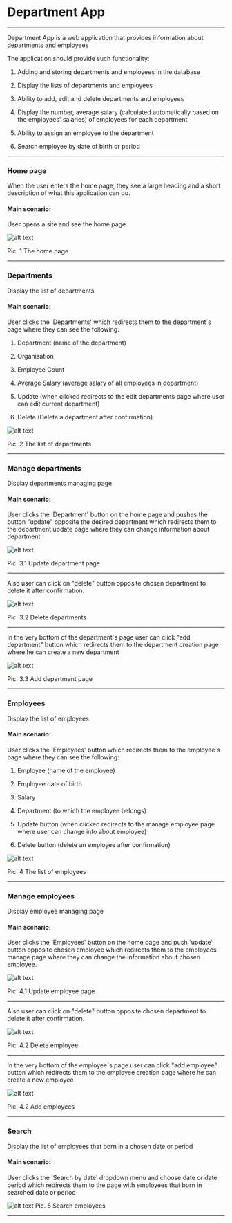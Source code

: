 # Department App

***
Department App is a web application that provides information about departments and employees

The application should provide such functionality:

1. Adding and storing departments and employees in the database

2. Display the lists of departments and employees

3. Ability to add, edit and delete departments and employees

4. Display the number, average salary (calculated automatically based on the employees' salaries) of employees for each
   department

5. Ability to assign an employee to the department

6. Search employee by date of birth or period

***

### Home page

When the user enters the home page, they see a large heading and a short description of what this application can do.

#### Main scenario:

User opens a site and see the home page

![alt text](screenshots/Homepage.PNG)

Pic. 1 The home page

***

### Departments

Display the list of departments

#### Main scenario:

User clicks the 'Departments' which redirects them to the department`s page where they can see the following:

1. Department (name of the department)

2. Organisation

3. Employee Count

4. Average Salary (average salary of all employees in department)

5. Update (when clicked redirects to the edit departments page where user can edit current department)

6. Delete (Delete a department after confirmation)

![alt text](screenshots/departments.PNG)

Pic. 2 The list of departments
***

### Manage departments

Display departments managing page

#### Main scenario:

User clicks the 'Department' button on the home page and pushes the button "update"
opposite the desired department which redirects them to the department update page where they can change information
about department.

![alt text](screenshots/update_department.PNG)

Pic. 3.1 Update department page
***
Also user can click on "delete" button opposite chosen department to delete it after confirmation.

![alt text](screenshots/delete_department.PNG)

Pic. 3.2 Delete departments
***

In the very bottom of the department`s page user can click "add department" button which redirects them to the
department creation page where he can create a new department

![alt text](screenshots/add_new_department.PNG)

Pic. 3.3 Add department page
***

### Employees

Display the list of employees

#### Main scenario:

User clicks the 'Employees' button which redirects them to the employee`s page where they can see the following:

1. Employee (name of the employee)

2. Employee date of birth

3. Salary

4. Department (to which the employee belongs)

5. Update button (when clicked redirects to the manage employee page where user can change info about employee)

6. Delete button (delete an employee after confirmation)

![alt text](screenshots/employees.PNG)

Pic. 4 The list of employees
***

### Manage employees

Display employee managing page

#### Main scenario:

User clicks the 'Employees' button on the home page and push 'update' button opposite chosen employee which redirects
them to the employees manage page where they can change the information about chosen employee.

![alt text](screenshots/update_employee.PNG)

Pic. 4.1 Update employee page
***
Also user can click on "delete" button opposite chosen department to delete it after confirmation.

![alt text](screenshots/delete_employee.PNG)

Pic. 4.2 Delete employee
***
In the very bottom of the employee`s page user can click "add employee" button which redirects them to the employee
creation page where he can create a new employee

![alt text](screenshots/add_new_employee.PNG)

Pic. 4.2 Add employees
***

### Search

Display the list of employees that born in a chosen date or period

#### Main scenario:

User clicks the 'Search by date' dropdown menu and choose date or date period which redirects them to the page with
employees that born in searched date or period

![alt text](screenshots/employees_search.PNG)
Pic. 5 Search employees
***
